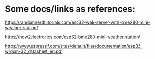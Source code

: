 # Some docs/links as references:

https://randomnerdtutorials.com/esp32-web-server-with-bme280-mini-weather-station/

https://how2electronics.com/esp32-bme280-mini-weather-station/

https://www.espressif.com/sites/default/files/documentation/esp32-wroom-32_datasheet_en.pdf


